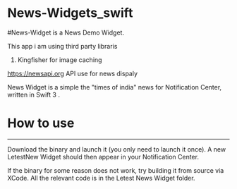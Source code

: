 # News-Widgets_swift
 
#News-Widget is a News Demo Widget.

This app i am using third party libraris 

1. Kingfisher for image caching

https://newsapi.org API use for news dispaly

News Widget is a simple the "times of india" news for Notification Center, written in Swift 3 .

# How to use
---------------------------------------------------------------------------------------

Download the binary and launch it (you only need to launch it once). A new LetestNew Widget should then appear in your Notification Center.

If the binary for some reason does not work, try building it from source via XCode. All the relevant code is in the Letest News Widget folder.
